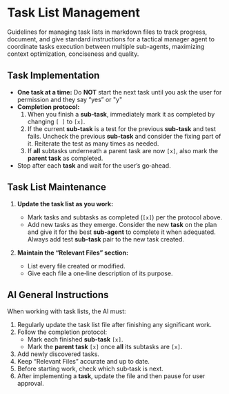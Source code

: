 # Task List Management

Guidelines for managing task lists in markdown files to track progress, document, and give standard instructions for a tactical manager agent to coordinate tasks execution between multiple sub-agents, maximizing context optimization, conciseness and quality.

## Task Implementation

- **One **task** at a time:** Do **NOT** start the next task until you ask the user for permission and they say “yes” or "y"
- **Completion protocol:**
  1. When you finish a **sub‑task**, immediately mark it as completed by changing `[ ]` to `[x]`.
  2. If the current **sub-task** is a test for the previous **sub-task** and test fails. Uncheck the previous **sub-task** and consider the fixing part of it. Reiterate the test as many times as needed.
  3. If **all** subtasks underneath a parent task are now `[x]`, also mark the **parent task** as completed.
- Stop after each **task** and wait for the user’s go‑ahead.

## Task List Maintenance

1. **Update the task list as you work:**
   - Mark tasks and subtasks as completed (`[x]`) per the protocol above.
   - Add new tasks as they emerge. Consider the new **task** on the plan and give it for the best **sub-agent** to complete it when adequated. Always add test **sub-task** pair to the new task created.

2. **Maintain the “Relevant Files” section:**
   - List every file created or modified.
   - Give each file a one‑line description of its purpose.

## AI General Instructions

When working with task lists, the AI must:

1. Regularly update the task list file after finishing any significant work.
2. Follow the completion protocol:
   - Mark each finished **sub‑task** `[x]`.
   - Mark the **parent task** `[x]` once **all** its subtasks are `[x]`.
3. Add newly discovered tasks.
4. Keep “Relevant Files” accurate and up to date.
5. Before starting work, check which sub‑task is next.
6. After implementing a **task**, update the file and then pause for user approval.
